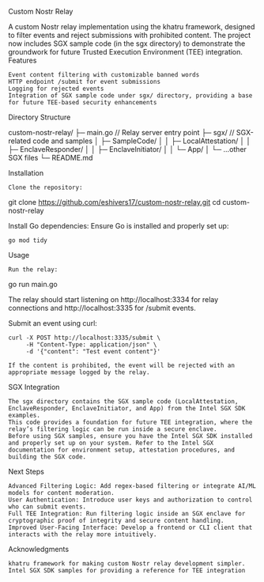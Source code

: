 Custom Nostr Relay

A custom Nostr relay implementation using the khatru framework, designed to filter events and reject submissions with prohibited content. The project now includes SGX sample code (in the sgx directory) to demonstrate the groundwork for future Trusted Execution Environment (TEE) integration.
Features

    Event content filtering with customizable banned words
    HTTP endpoint /submit for event submissions
    Logging for rejected events
    Integration of SGX sample code under sgx/ directory, providing a base for future TEE-based security enhancements

Directory Structure

custom-nostr-relay/
├─ main.go          // Relay server entry point
├─ sgx/             // SGX-related code and samples
│  ├─ SampleCode/
│  │  ├─ LocalAttestation/
│  │  ├─ EnclaveResponder/
│  │  ├─ EnclaveInitiator/
│  │  └─ App/
│  └─ ...other SGX files
└─ README.md

Installation

    Clone the repository:

git clone https://github.com/eshivers17/custom-nostr-relay.git
cd custom-nostr-relay

Install Go dependencies: Ensure Go is installed and properly set up:

    go mod tidy

Usage

    Run the relay:

go run main.go

The relay should start listening on http://localhost:3334 for relay connections and http://localhost:3335 for /submit events.

Submit an event using curl:

    curl -X POST http://localhost:3335/submit \
         -H "Content-Type: application/json" \
         -d '{"content": "Test event content"}'

    If the content is prohibited, the event will be rejected with an appropriate message logged by the relay.

SGX Integration

    The sgx directory contains the SGX sample code (LocalAttestation, EnclaveResponder, EnclaveInitiator, and App) from the Intel SGX SDK examples.
    This code provides a foundation for future TEE integration, where the relay’s filtering logic can be run inside a secure enclave.
    Before using SGX samples, ensure you have the Intel SGX SDK installed and properly set up on your system. Refer to the Intel SGX documentation for environment setup, attestation procedures, and building the SGX code.

Next Steps

    Advanced Filtering Logic: Add regex-based filtering or integrate AI/ML models for content moderation.
    User Authentication: Introduce user keys and authorization to control who can submit events.
    Full TEE Integration: Run filtering logic inside an SGX enclave for cryptographic proof of integrity and secure content handling.
    Improved User-Facing Interface: Develop a frontend or CLI client that interacts with the relay more intuitively.

Acknowledgments

    khatru framework for making custom Nostr relay development simpler.
    Intel SGX SDK samples for providing a reference for TEE integration
